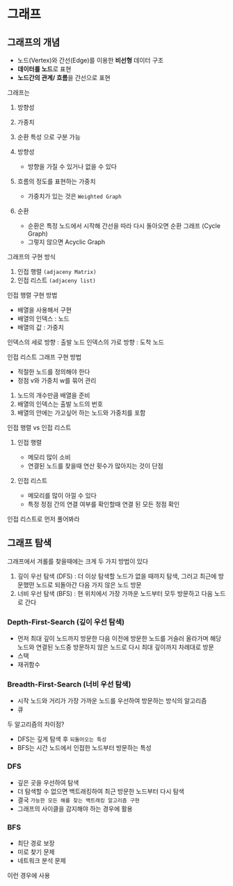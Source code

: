 # 그래프

## 그래프의 개념
- 노드(Vertex)와 간선(Edge)를 이용한 **비선형** 데이터 구조
- **데이터를 노드**로 표현
- **노드간의 관계/ 흐름**을 간선으로 표현
  
그래프는 
1. 방향성
2. 가중치
3. 순환 특성
으로 구분 가능

1. 방향성
   - 방향을 가질 수 있거나 없을 수 있다

2. 흐름의 정도를 표현하는 가중치
   - 가중치가 있는 것은 ``Weighted Graph``

3. 순환 
   - 순환은 특정 노드에서 시작해 간선을 따라 다시 돌아오면 순환 그래프 (Cycle Graph)
   - 그렇지 않으면 Acyclic Graph


그래프의 구현 방식
1. 인접 행렬 ``(adjaceny Matrix)``
2. 인접 리스트 ``(adjaceny list)``


인접 행렬 구현 방법
- 배열을 사용해서 구현 
- 배열의 인덱스 : 노드 
- 배열의 값 : 가중치

인덱스의 세로 방향 : 출발 노드
인덱스의 가로 방향 : 도착 노드 


인접 리스트 그래프 구현 방법

- 적절한 노드를 정의해야 한다
- 정점 v와 가중치 w를 묶어 관리

1. 노드의 개수만큼 배열을 준비
2. 배열의 인덱스는 출발 노드의 번호
3. 배열의 안에는 가고싶어 하는 노드와 가중치를 포함


인접 행렬 vs 인접 리스트

1. 인접 행렬
   - 메모리 많이 소비
   - 연결된 노드를 찾을때 연산 횟수가 많아지는 것이 단점
  

2. 인접 리스트
   - 메모리를 많이 아낄 수 있다
   - 특정 정점 간의 연결 여부를 확인할때 연결 된 모든 정점 확인

인접 리스트로 먼저 풀어봐라



## 그래프 탐색
그래프에서 겨롤를 찾을때에는 크게 두 가지 방법이 있다

1. 깊이 우선 탐색 (DFS) : 더 이상 탐색할 노드가 없을 때까지 탐색, 그러고 최근에 방문했떤 노드로 되돌아간 다음 가지 않은 노드 방문 
2. 너비 우선 탐색 (BFS) : 현 위치에서 가장 가까운 노드부터 모두 방문하고 다음 노드로 간다



### Depth-First-Search (깊이 우선 탐색)
- 먼저 최대 깊이 노드까지 방문한 다음 이전에 방문한 노드를 거슬러 올라가며 해당 노드와 연결된 노드중 방문하지 않은 노드로 다시 최대 깊이까지 차례대로 방문
- 스택 
- 재귀함수


### Breadth-First-Search (너비 우선 탐색)
- 시작 노드와 거리가 가장 가까운 노드를 우선하여 방문하는 방식의 알고리즘
- 큐


두 알고리즘의 차이점?
- DFS는 깊게 탐색 후 ``되돌아오는 특성``
- BFS는 시간 노드에서  인접한 노드부터 방문하는 특성 

### DFS
- 깊은 곳을 우선하여 탐색
- 더 탐색할 수 없으면 백트래킹하여 최근 방문한 노드부터 다시 탐색
- 결국 ``가능한 모든 해를 찾는 백트래킹 알고리즘 구현``
- 그래프의 사이클을 감지해야 하는 경우에 활용


### BFS 
- 최단 경로 보장
- 미로 찾기 문제
- 네트워크 분석 문제 

이런 경우에 사용 